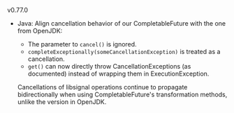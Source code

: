 v0.77.0

- Java: Align cancellation behavior of our CompletableFuture with the one from OpenJDK:

    - The parameter to `cancel()` is ignored.
    - `completeExceptionally(someCancellationException)` is treated as a cancellation.
    - `get()` can now directly throw CancellationExceptions (as documented) instead of wrapping them in ExecutionException.

    Cancellations of libsignal operations continue to propagate bidirectionally when using CompletableFuture's transformation methods, unlike the version in OpenJDK.
